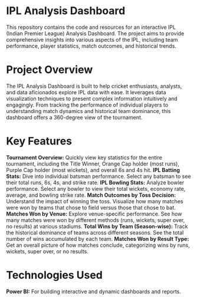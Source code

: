# IPL Analysis Dashboard
This repository contains the code and resources for an interactive IPL (Indian Premier League) Analysis Dashboard. The project aims to provide comprehensive insights into various aspects of the IPL, including team performance, player statistics, match outcomes, and historical trends.

# Project Overview
The IPL Analysis Dashboard is built to help cricket enthusiasts, analysts, and data aficionados explore IPL data with ease. It leverages data visualization techniques to present complex information intuitively and engagingly. From tracking the performance of individual players to understanding match dynamics and historical team dominance, this dashboard offers a 360-degree view of the tournament.

# Key Features
**Tournament Overview:** Quickly view key statistics for the entire tournament, including the Title Winner, Orange Cap holder (most runs), Purple Cap holder (most wickets), and overall 6s and 4s hit.
**IPL Batting Stats:** Dive into individual batsman performance. Select any batsman to see their total runs, 6s, 4s, and strike rate.
**IPL Bowling Stats:** Analyze bowler performance. Select any bowler to view their total wickets, economy rate, average, and bowling strike rate.
**Match Outcomes by Toss Decision:** Understand the impact of winning the toss. Visualize how many matches were won by teams that chose to field versus those that chose to bat.
**Matches Won by Venue:** Explore venue-specific performance. See how many matches were won by different methods (runs, wickets, super over, no results) at various stadiums.
**Total Wins by Team (Season-wise):** Track the historical dominance of teams across different seasons. See the total number of wins accumulated by each team.
**Matches Won by Result Type:** Get an overall picture of how matches conclude, categorizing wins by runs, wickets, super over, or no results.

# Technologies Used
**Power BI:** For building interactive and dynamic dashboards and reports.



